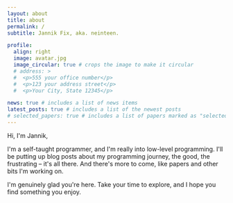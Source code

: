 ```yaml
---
layout: about
title: about
permalink: /
subtitle: Jannik Fix, aka. neinteen.

profile:
  align: right
  image: avatar.jpg
  image_circular: true # crops the image to make it circular
  # address: >
  #  <p>555 your office number</p>
  #  <p>123 your address street</p>
  #  <p>Your City, State 12345</p>

news: true # includes a list of news items
latest_posts: true # includes a list of the newest posts
# selected_papers: true # includes a list of papers marked as "selected={true}"
---
```


Hi, I'm Jannik,

I'm a self-taught programmer, and I'm really into low-level programming.
I'll be putting up blog posts about my programming journey, the good, the frustrating – it's all there. And there's more to come, like papers and other bits I'm working on.

I'm genuinely glad you're here. Take your time to explore, and I hope you find something you enjoy.
